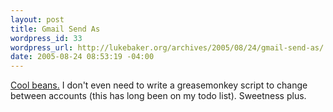 ```yaml
--- 
layout: post
title: Gmail Send As
wordpress_id: 33
wordpress_url: http://lukebaker.org/archives/2005/08/24/gmail-send-as/
date: 2005-08-24 08:53:19 -04:00
---
```

<a href="https://mail.google.com/support/bin/answer.py?ctx=%67mail&hl=en&answer=20616">Cool beans.</a>  I don't even need to write a greasemonkey script to change between accounts (this has long been on my todo list).  Sweetness plus.
